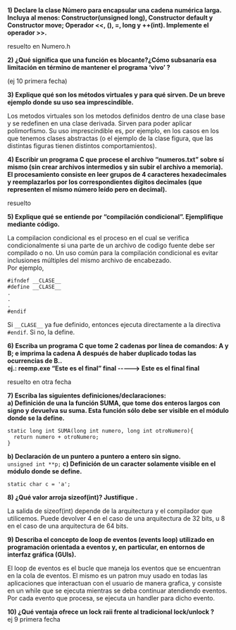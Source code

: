 **1) Declare la clase Número para encapsular una cadena numérica larga. Incluya al menos: Constructor(unsigned long), Constructor default y Constructor move; Operador <<, (), =, long y ++(int). Implemente el operador >>.**

resuelto en Numero.h  

**2) ¿Qué significa que una función es blocante?¿Cómo subsanaría esa limitación en término de mantener el programa ‘vivo’ ?**  

(ej 10 primera fecha)  

**3) Explique qué son los métodos virtuales y para qué sirven. De un breve ejemplo donde su uso sea imprescindible.**  

Los metodos virtuales son los metodos definidos dentro de una clase base y se redefinen en una clase derivada. Sirven para poder aplicar polimorfismo. Su uso imprescindible es, por ejemplo, en los casos en los que tenemos clases abstractas (o el ejemplo de la clase figura, que las distintas figuras tienen distintos comportamientos).  

**4) Escribir un programa C que procese el archivo “numeros.txt” sobre sí mismo (sin crear archivos intermedios y sin subir el archivo a memoria). El procesamiento consiste en leer grupos de 4 caracteres hexadecimales y reemplazarlos por los correspondientes dígitos decimales (que representen el mismo número leído pero en decimal).**

resuelto

**5) Explique qué se entiende por “compilación condicional”. Ejemplifique mediante código.**  

La compilacion condicional es el proceso en el cual se verifica condicionalmente si una parte de un archivo de codigo fuente debe ser compilado o no. Un uso común para la compilación condicional es evitar inclusiones múltiples del mismo archivo de encabezado.  
Por ejemplo,  

```
#ifndef __CLASE__
#define __CLASE__
.
.
.
#endif
```
Si ```__CLASE__``` ya fue definido, entonces ejecuta directamente a la directiva ```#endif```. Si no, la define.  

**6) Escriba un programa C que tome 2 cadenas por línea de comandos: A y B; e imprima la cadena A después de haber duplicado todas las ocurrencias de B..**  
**ej.: reemp.exe “Este es el final” final -----> Este es el final final**

resuelto en otra fecha

**7) Escriba las siguientes definiciones/declaraciones:**  
  **a) Definición de una la función SUMA, que tome dos enteros largos con signo y devuelva su suma. Esta función sólo debe ser visible en el módulo donde se la define.**  
  ```
  static long int SUMA(long int numero, long int otroNumero){
    return numero + otroNumero;
  }
  ```
  **b) Declaración de un puntero a puntero a entero sin signo.**  
    ```
    unsigned int **p;
    ```
  **c) Definición de un caracter solamente visible en el módulo donde se define.**  
  ```
  static char c = 'a';
  ```

**8) ¿Qué valor arroja sizeof(int)? Justifique .**  

La salida de sizeof(int) depende de la arquitectura y el compilador que utilicemos. Puede devolver 4 en el caso de una arquitectura de 32 bits, u 8 en el caso de una arquitectura de 64 bits.  

**9) Describa el concepto de loop de eventos (events loop) utilizado en programación orientada a eventos y, en particular, en entornos de interfaz gráfica (GUIs).**

El loop de eventos es el bucle que maneja los eventos que se encuentran en la cola de eventos. El mismo es un patron muy usado en todas las aplicaciones que interactuan con el usuario de manera grafica, y consiste en un while que se ejecuta mientras se deba continuar atendiendo eventos. Por cada evento que procesa, se ejecuta un handler para dicho evento.  

**10) ¿Qué ventaja ofrece un lock raii frente al tradicional lock/unlock ?**  
ej 9 primera fecha  
